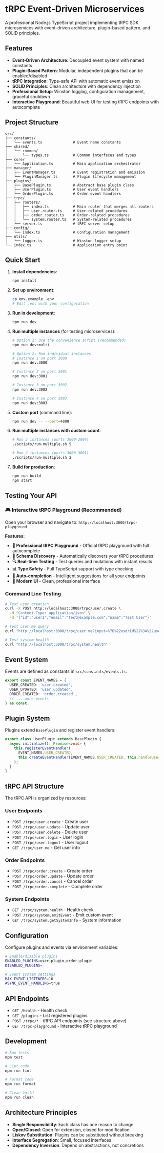 # tRPC Event-Driven Microservices

A professional Node.js TypeScript project implementing tRPC SDK microservices with event-driven architecture, plugin-based pattern, and SOLID principles.

## Features

- **Event-Driven Architecture**: Decoupled event system with named constants
- **Plugin-Based Pattern**: Modular, independent plugins that can be enabled/disabled
- **tRPC Integration**: Type-safe API with automatic event emission
- **SOLID Principles**: Clean architecture with dependency injection
- **Professional Setup**: Winston logging, configuration management, graceful shutdown
- **Interactive Playground**: Beautiful web UI for testing tRPC endpoints with autocomplete

## Project Structure

```
src/
├── constants/
│   └── events.ts              # Event name constants
├── shared/
│   └── common/
│       └── types.ts           # Common interfaces and types
├── core/
│   └── Application.ts         # Main application orchestrator
├── manager/
│   ├── EventManager.ts        # Event registration and emission
│   └── PluginManager.ts       # Plugin lifecycle management
├── plugins/
│   ├── BasePlugin.ts          # Abstract base plugin class
│   ├── UserPlugin.ts          # User event handlers
│   └── OrderPlugin.ts         # Order event handlers
├── trpc/
│   ├── routers/
│   │   ├── index.ts           # Main router that merges all routers
│   │   ├── user.router.ts     # User-related procedures
│   │   ├── order.router.ts    # Order-related procedures
│   │   └── system.router.ts   # System-related procedures
│   └── server.ts              # tRPC server setup
├── config/
│   └── index.ts               # Configuration management
├── utils/
│   └── logger.ts              # Winston logger setup
└── index.ts                   # Application entry point
```

## Quick Start

1. **Install dependencies**:
   ```bash
   npm install
   ```

2. **Set up environment**:
   ```bash
   cp env.example .env
   # Edit .env with your configuration
   ```

3. **Run in development**:
   ```bash
   npm run dev
   ```

4. **Run multiple instances** (for testing microservices):
   ```bash
   # Option 1: Use the convenience script (recommended)
   npm run dev:multi
   
   # Option 2: Run individual instances
   # Instance 1 on port 3000
   npm run dev:3000
   
   # Instance 2 on port 3001
   npm run dev:3001
   
   # Instance 3 on port 3002
   npm run dev:3002
   
   # Instance 4 on port 3003
   npm run dev:3003
   ```

5. **Custom port** (command line):
   ```bash
   npm run dev -- --port=4000
   ```

6. **Run multiple instances with custom count**:
   ```bash
   # Run 5 instances (ports 3000-3004)
   ./scripts/run-multiple.sh 5
   
   # Run 2 instances (ports 3000-3001)
   ./scripts/run-multiple.sh 2
   ```

7. **Build for production**:
   ```bash
   npm run build
   npm start
   ```

## Testing Your API

### **🎮 Interactive tRPC Playground (Recommended)**
Open your browser and navigate to: `http://localhost:3000/trpc-playground`

**Features:**
- **🚀 Professional tRPC Playground** - Official tRPC playground with full autocomplete
- **📝 Schema Discovery** - Automatically discovers your tRPC procedures
- **🔍 Real-time Testing** - Test queries and mutations with instant results
- **📊 Type Safety** - Full TypeScript support with type checking
- **🎯 Auto-completion** - Intelligent suggestions for all your endpoints
- **📱 Modern UI** - Clean, professional interface

### **Command Line Testing**
```bash
# Test user creation
curl -X POST http://localhost:3000/trpc/user.create \
  -H "Content-Type: application/json" \
  -d '{"id":"user1","email":"test@example.com","name":"Test User"}'

# Test user.me query
curl "http://localhost:3000/trpc/user.me?input=%7B%22userId%22%3A%22user123%22%2C%22token%22%3A%22test-token%22%7D"

# Test system health
curl "http://localhost:3000/trpc/system.health"
```

## Event System

Events are defined as constants in `src/constants/events.ts`:

```typescript
export const EVENT_NAMES = {
  USER_CREATED: 'user.created',
  USER_UPDATED: 'user.updated',
  ORDER_CREATED: 'order.created',
  // ... more events
} as const;
```

## Plugin System

Plugins extend `BasePlugin` and register event handlers:

```typescript
export class UserPlugin extends BasePlugin {
  async initialize(): Promise<void> {
    this.registerEventHandler(
      EVENT_NAMES.USER_CREATED,
      this.createEventHandler(EVENT_NAMES.USER_CREATED, this.handleUserCreated.bind(this))
    );
  }
}
```

## tRPC API Structure

The tRPC API is organized by resources:

### User Endpoints
- `POST /trpc/user.create` - Create user
- `POST /trpc/user.update` - Update user
- `POST /trpc/user.delete` - Delete user
- `POST /trpc/user.login` - User login
- `POST /trpc/user.logout` - User logout
- `GET /trpc/user.me` - Get user info

### Order Endpoints
- `POST /trpc/order.create` - Create order
- `POST /trpc/order.update` - Update order
- `POST /trpc/order.cancel` - Cancel order
- `POST /trpc/order.complete` - Complete order

### System Endpoints
- `GET /trpc/system.health` - Health check
- `POST /trpc/system.emitEvent` - Emit custom event
- `GET /trpc/system.getSystemInfo` - System information

## Configuration

Configure plugins and events via environment variables:

```bash
# Enable/disable plugins
ENABLED_PLUGINS=user-plugin,order-plugin
DISABLED_PLUGINS=

# Event system settings
MAX_EVENT_LISTENERS=10
ASYNC_EVENT_HANDLING=true
```

## API Endpoints

- `GET /health` - Health check
- `GET /plugins` - List registered plugins
- `POST /trpc/*` - tRPC API endpoints (see structure above)
- `GET /trpc-playground` - Interactive tRPC playground

## Development

```bash
# Run tests
npm test

# Lint code
npm run lint

# Format code
npm run format

# Clean build
npm run clean
```

## Architecture Principles

- **Single Responsibility**: Each class has one reason to change
- **Open/Closed**: Open for extension, closed for modification
- **Liskov Substitution**: Plugins can be substituted without breaking
- **Interface Segregation**: Small, focused interfaces
- **Dependency Inversion**: Depend on abstractions, not concretions 